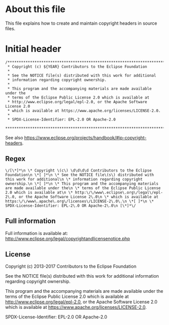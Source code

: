 # About this file

This file explains how to create and maintain copyright headers in source files.

# Initial header

```
/********************************************************************************
 * Copyright (c) ${YEAR} Contributors to the Eclipse Foundation
 *
 * See the NOTICE file(s) distributed with this work for additional
 * information regarding copyright ownership.
 *
 * This program and the accompanying materials are made available under the
 * terms of the Eclipse Public License 2.0 which is available at
 * http://www.eclipse.org/legal/epl-2.0, or the Apache Software License 2.0
 * which is available at https://www.apache.org/licenses/LICENSE-2.0.
 *
 * SPDX-License-Identifier: EPL-2.0 OR Apache-2.0
 ********************************************************************************/
```

See also <https://www.eclipse.org/projects/handbook/#ip-copyright-headers>.

## Regex 
```
\/[\*]*\n \* Copyright \(c\) \d\d\d\d Contributors to the Eclipse Foundation\n \*[ ]*\n \* See the NOTICE file\(s\) distributed with this work for additional\n \* information regarding copyright ownership.\n \*[ ]*\n \* This program and the accompanying materials are made available under the\n \* terms of the Eclipse Public License 2.0 which is available at\n \* http:\/\/www\.eclipse\.org\/legal\/epl-2\.0, or the Apache Software License 2\.0\n \* which is available at https:\/\/www\.apache\.org\/licenses\/LICENSE-2\.0\.\n \*[ ]*\n \* SPDX-License-Identifier: EPL-2\.0 OR Apache-2\.0\n [\*]*\/
```

## Full information

Full information is available at: http://www.eclipse.org/legal/copyrightandlicensenotice.php

## License

Copyright (c) 2013-2017 Contributors to the Eclipse Foundation

See the NOTICE file(s) distributed with this work for additional
information regarding copyright ownership.

This program and the accompanying materials are made available under the
terms of the Eclipse Public License 2.0 which is available at
http://www.eclipse.org/legal/epl-2.0, or the Apache Software License 2.0
which is available at https://www.apache.org/licenses/LICENSE-2.0.

SPDX-License-Identifier: EPL-2.0 OR Apache-2.0

